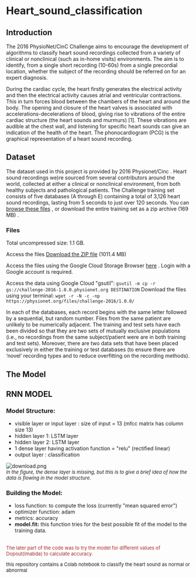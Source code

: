 # Heart_sound_classification

## Introduction

The 2016 PhysioNet/CinC Challenge aims to encourage the development of algorithms to classify heart sound recordings collected from a variety of clinical or nonclinical (such as in-home visits) environments. The aim is to identify, from a single short recording (10-60s) from a single precordial location, whether the subject of the recording should be referred on for an expert diagnosis.

During the cardiac cycle, the heart firstly generates the electrical activity and then the electrical activity causes atrial and ventricular contractions. This in turn forces blood between the chambers of the heart and around the body. The opening and closure of the heart valves is associated with accelerations-decelerations of blood, giving rise to vibrations of the entire cardiac structure (the heart sounds and murmurs) [1]. These vibrations are audible at the chest wall, and listening for specific heart sounds can give an indication of the health of the heart. The phonocardiogram (PCG) is the graphical representation of a heart sound recording. 

## Dataset

The dataset used in this project is provided by 2016 Physionet/Cinc . 
Heart sound recordings we)re sourced from several contributors around the world, collected at either a clinical or nonclinical environment, from both healthy subjects and pathological patients. The Challenge training set consists of five databases (A through E) containing a total of 3,126 heart sound recordings, lasting from 5 seconds to just over 120 seconds. You can [browse these files](https://physionet.org/content/challenge-2016/#files)  , or download the entire training set as a zip archive (169 MB) .

### Files
Total uncompressed size: 1.1 GB.

Access the files
[Download the ZIP file](https://physionet.org/static/published-projects/challenge-2016/classification-of-heart-sound-recordings-the-physionet-computing-in-cardiology-challenge-2016-1.0.0.zip) (1011.4 MB)

Access the files using the Google Cloud Storage Browser [here](https://console.cloud.google.com/storage/browser/challenge-2016-1.0.0.physionet.org/)  . Login with a Google account is required.


Access the data using Google Cloud "gsutil": `gsutil -m cp -r gs://challenge-2016-1.0.0.physionet.org DESTINATION`
Download the files using your terminal: `wget -r -N -c -np https://physionet.org/files/challenge-2016/1.0.0/`


In each of the databases, each record begins with the same letter followed by a sequential, but random number. Files from the same patient are unlikely to be numerically adjacent. The training and test sets have each been divided so that they are two sets of mutually exclusive populations (i.e., no recordings from the same subject/patient were are in both training and test sets). Moreover, there are two data sets that have been placed exclusively in either the training or test databases (to ensure there are ‘novel’ recording types and to reduce overfitting on the recording methods). 

## The Model

## RNN MODEL
### Model Structure:
- visible layer or input layer : size of input = 13 (mfcc matrix has column size 13)
- hidden layer 1: LSTM layer
- hidden layer 2: LSTM layer
- 1 dense layer having activation function = "relu" (rectified linear)
- output layer : classification  

![download.png](attachment:download.png)  
<font size="2">*In the figure, the dense layer is missing, but this is to give a brief idea of how the data is flowing in the model structure.*</font>  
### Building the Model:
- loss function: to compute the loss (currently "mean squared error")
- optimizer function: adam
- metrics: accuracy
- **model.fit:** this function tries for the best possible fit of the model to the training data.
<br>
<font size="2"> <font color="brown"> The later part of the code was to try the model for different values of Dopout(lmabda) to calculate accuracy.</font>





this repository contains a Colab notebook to classify the heart sound as normal or abnormal
